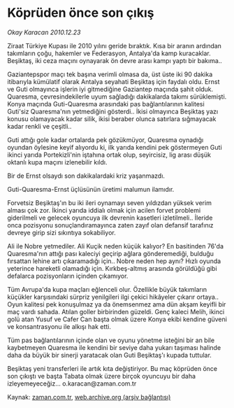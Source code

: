 # Köprüden önce son çıkış

*Okay Karacan 2010.12.23*

<td class="columnist-detail">
<p>Ziraat Türkiye Kupası ile 2010 yılını geride bıraktık. Kısa bir aranın ardından takımların çoğu, hakemler ve Federasyon, Antalya'da kamp kuracaklar. Beşiktaş, iki ceza maçını oynayarak ön devre arası kampı yaptı bir bakıma..</p>
<p>
<div id="haberMetinDiv">
<p>Gaziantepspor maçı tek başına verimli olmasa da, üst üste iki 90 dakika itibarıyla kümülatif olarak Antalya seyahati Beşiktaş için faydalı oldu. Ernst ve Guti olmayınca işlerin iyi gitmediğine Gaziantep maçında şahit olduk. Quaresma, çevresindekilerle uyum sağladığı dakikalarda takımı sürüklemişti. Konya maçında Guti-Quaresma arasındaki pas bağlantılarının kalitesi Guti'siz Quaresma'nın yetmediğini gösterdi.. İkisi olmayınca Beşiktaş yazı konusu olamayacak kadar silik, ikisi beraber olunca satırlara sığmayacak kadar renkli ve çeşitli..
<p>Guti attığı gole kadar ortalarda pek gözükmüyor, Quaresma oynadığı oyundan öylesine keyif alıyordu ki, ilk yarıda kendini pek göstermeyen Guti ikinci yarıda Portekizli'nin iştahına ortak olup, seyircisiz, lig arası düşük oktanlı kupa maçını izlenebilir kıldı.
<p>Bir de Ernst olsaydı son dakikalardaki kriz yaşanmazdı.
<p>Guti-Quaresma-Ernst üçlüsünün üretimi malumun ilamıdır.
<p>Forvetsiz Beşiktaş'ın bu iki ileri oynamayı seven yıldızdan yüksek verim alması çok zor. İkinci yarıda iddialı olmak için acilen forvet problemi giderilmeli ve gelecek oyuncuya ilk devrenin kasetleri izletilmeli.. İleride onca pozisyonu sonuçlandıramayınca zaten zayıf olan defansif tarafınız devreye girip sizi sıkıntıya sokabiliyor.
<p>Ali ile Nobre yetmediler. Ali Kuçik neden küçük kalıyor? En basitinden 76'da Quaresma'nın attığı pası kaleciyi geçirip ağlara gönderemediği, bulduğu fırsattan lehine artı çıkaramadığı için.. Nobre neden hep aynı? Hızlı oyunda yeterince hareketli olamadığı için. Kırkbeş-altmış arasında görüldüğü gibi defalarca pozisyonların içinden çıkamıyor.
<p>Tüm Avrupa'da kupa maçları eğlenceli olur. Özellikle büyük takımların küçükler karşısındaki sürpriz yenilgileri ilgi çekici hikâyeler çıkarır ortaya.. Oyun kalitesi pek konuşulmaz ya da önemsenmez ama dün akşam keyifli bir maç vardı sahada. Atılan goller birbirinden güzeldi. Genç kaleci Melih, ikinci golü atan Yusuf ve Cafer Can başta olmak üzere Konya ekibi kendine güveni ve konsantrasyonu ile alkışı hak etti.
<p>Tüm pas bağlantılarının içinde olan ve oyunu yönetme isteğini bir an bile kaybetmeyen Quaresma ile kendini bir seviye daha yukarı taşıması halinde daha da büyük bir sinerji yaratacak olan Guti Beşiktaş'ı kupada tuttular.
<p>Beşiktaş yeni transferleri ile artık kıta değiştiriyor. Bu maç köprüden önce son çıkıştı ve başta Tabata olmak üzere birçok oyuncuyu bir daha izleyemeyeceğiz... o.karacan@za­man.com.tr </p></p></p></p></p></p></p></p></p></div>
</p>
<a href="http://web.archive.org/web/20101229134115/mailto:o.karacan@zaman.com.tr">
</a></td>

Kaynak: [zaman.com.tr](http://zaman.com.tr/yazar.do?yazino=1068868), [web.archive.org (arşiv bağlantısı)](http://web.archive.org/web/20101229134115/http://www.zaman.com.tr:80/yazar.do?yazino=1068868)
